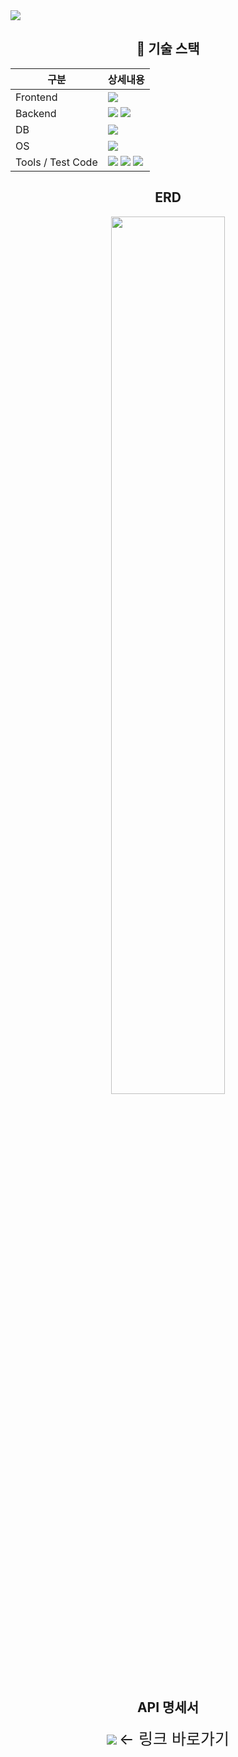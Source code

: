 <img src="https://capsule-render.vercel.app/api?type=waving&color=auto&height=200&section=header&text=도서%20관리%20애플리케이션&fontSize=70" />

<div align="center">
  <h2>🔧 기술 스택</h2>
  
  |구분|상세내용
  |----|----
  |Frontend|<img src="https://img.shields.io/badge/React-61DAFB?style=flat&logo=React&logoColor=black" />
  |Backend| <img src="https://img.shields.io/badge/Java-007396?style=flat&logo=Java&logoColor=white" /> <img src="https://img.shields.io/badge/Spring Boot-6DB33F?style=flat&logo=springboot&logoColor=white" /> 
  |DB| <img src="https://img.shields.io/badge/MySQL-4479A1?style=flat&logo=mysql&logoColor=white" />
  |OS| <img src="https://img.shields.io/badge/Windows 10-0078D6?style=flat&logo=windows10&logoColor=white" />
  |Tools / Test Code| <img src="https://img.shields.io/badge/Visual Studio Code-007ACC?style=flat&logo=visualstudiocode&logoColor=white" /> <img src="https://img.shields.io/badge/IntelliJ IDEA-000000?style=flat&logo=intellijidea&logoColor=white" /> <img src="https://img.shields.io/badge/JUnit5-25A162?style=flat&logo=junit5&logoColor=white"/>

  <h2>ERD</h2>
  <img src="https://github.com/jihyeon-1010/library-web/assets/119498515/2997f27d-739e-4d4c-9664-01ce5f7f3f4e" width="60%">

  <h2>API 명세서</h2>
  <a href="https://s-organization-274.gitbook.io/untitled/"><img src="https://img.shields.io/badge/GitBook-BBDDE5?style=flat&logo=gitbook&logoColor=black" /></a> <span style="font-size:25">← 링크 바로가기</span>
</div>
